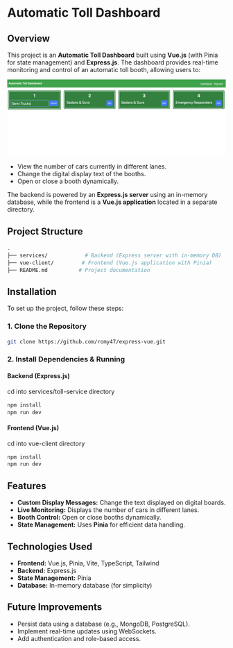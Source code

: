# Automatic Toll Dashboard

## Overview
This project is an **Automatic Toll Dashboard** built using **Vue.js** (with Pinia for state management) and **Express.js**. The dashboard provides real-time monitoring and control of an automatic toll booth, allowing users to:

![Toll Dashboard](project-screenshots/toll-dashboard.png)

- View the number of cars currently in different lanes.
- Change the digital display text of the booths.
- Open or close a booth dynamically.

The backend is powered by an **Express.js server** using an in-memory database, while the frontend is a **Vue.js application** located in a separate directory.

## Project Structure
```bash
.
├── services/            # Backend (Express server with in-memory DB)
├── vue-client/         # Frontend (Vue.js application with Pinia)
├── README.md          # Project documentation
```

## Installation
To set up the project, follow these steps:

### 1. Clone the Repository
```bash
git clone https://github.com/romy47/express-vue.git
```

### 2. Install Dependencies & Running
#### Backend (Express.js)
cd into services/toll-service directory
```bash
npm install
npm run dev
```

#### Frontend (Vue.js)
cd into vue-client directory
```bash
npm install
npm run dev
```

## Features
- **Custom Display Messages:** Change the text displayed on digital boards.
- **Live Monitoring:** Displays the number of cars in different lanes.
- **Booth Control:** Open or close booths dynamically.
- **State Management:** Uses **Pinia** for efficient data handling.

## Technologies Used
- **Frontend:** Vue.js, Pinia, Vite, TypeScript, Tailwind
- **Backend:** Express.js
- **State Management:** Pinia
- **Database:** In-memory database (for simplicity)

## Future Improvements
- Persist data using a database (e.g., MongoDB, PostgreSQL).
- Implement real-time updates using WebSockets.
- Add authentication and role-based access.
